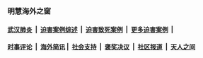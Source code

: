 
### 明慧海外之窗

####  [武汉肺炎](indexes/365.md?t=06011301) &nbsp;|&nbsp;  [迫害案例综述](indexes/328.md?t=06011301) &nbsp;|&nbsp; [迫害致死案例](indexes/277.md?t=06011301)  &nbsp;|&nbsp; [更多迫害案例](indexes/81.md?t=06011301)  &nbsp;|&nbsp; 
####  [时事评论](indexes/19.md?t=06011301) &nbsp;|&nbsp; [海外简讯](indexes/245.md?t=06011301)&nbsp;|&nbsp;  [社会支持](indexes/140.md?t=06011301) &nbsp;|&nbsp; [褒奖决议](indexes/282.md?t=06011301) &nbsp;|&nbsp; [社区报道](indexes/91.md?t=06011301)  &nbsp;|&nbsp; [天人之间](indexes/78.md?t=06011301) 

